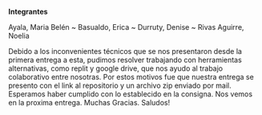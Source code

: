 **Integrantes**

Ayala, Maria Belén  ~  Basualdo, Erica  ~  Durruty, Denise  ~  Rivas Aguirre, Noelia

Debido a los inconvenientes técnicos que se nos presentaron desde la primera entrega a esta, pudimos resolver trabajando con herramientas alternativas, como replit y google drive, que nos ayudo al trabajo colaborativo entre nosotras. 
Por estos motivos fue que nuestra entrega se presento con el link al repositorio y un archivo zip enviado por mail. Esperamos haber cumplido con lo establecido en la consigna. Nos vemos en la proxima entrega.
Muchas Gracias. Saludos!
